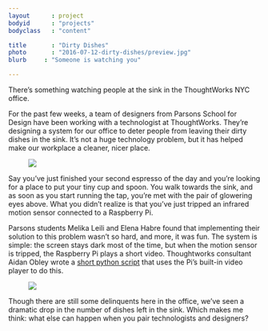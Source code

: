```yaml
---
layout      : project
bodyid      : "projects"
bodyclass   : "content"

title       : "Dirty Dishes"
photo       : "2016-07-12-dirty-dishes/preview.jpg"
blurb     : "Someone is watching you"

---
```


There’s something watching people at the sink in the ThoughtWorks NYC office.

For the past few weeks, a team of designers from Parsons School for Design have been working with a technologist at ThoughtWorks.  They’re designing a system for our office to deter people from leaving their dirty dishes in the sink.  It’s not a huge technology problem, but it has helped make our workplace a cleaner, nicer place.

<figure class="project-page__image-container"><img class="project-page__image" src="/images/projects/2016-07-12-dirty-dishes/dirtyDishes.gif"></figure>

Say you’ve just finished your second espresso of the day and you’re looking for a place to put your tiny cup and spoon.  You walk towards the sink, and as soon as you start running the tap, you’re met with the pair of glowering eyes above.  What you didn’t realize is that you’ve just tripped an infrared motion sensor connected to a Raspberry Pi.

Parsons students Melika Leili and Elena Habre found that implementing their solution to this problem wasn’t so hard, and more, it was fun.  The system is simple: the screen stays dark most of the time, but when the motion sensor is tripped, the Raspberry Pi plays a short video.  Thoughtworks consultant Aidan Obley wrote a <a href="https://github.com/adobley/PiMotionPlayer" target="_blank" rel="noopener noreferrer">short python script</a> that uses the Pi’s built-in video player to do this.  

<figure class="project-page__image-container"><img class="project-page__image" src="/images/projects/2016-07-12-dirty-dishes/dirtyDishes2.jpg"></figure>

Though there are still some delinquents here in the office, we’ve seen a dramatic drop in the number of dishes left in the sink.  Which makes me think: what else can happen when you pair technologists and designers?
